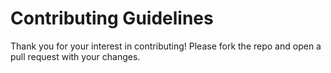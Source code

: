 # Contributing Guidelines

Thank you for your interest in contributing! Please fork the repo and open a pull request with your changes.
